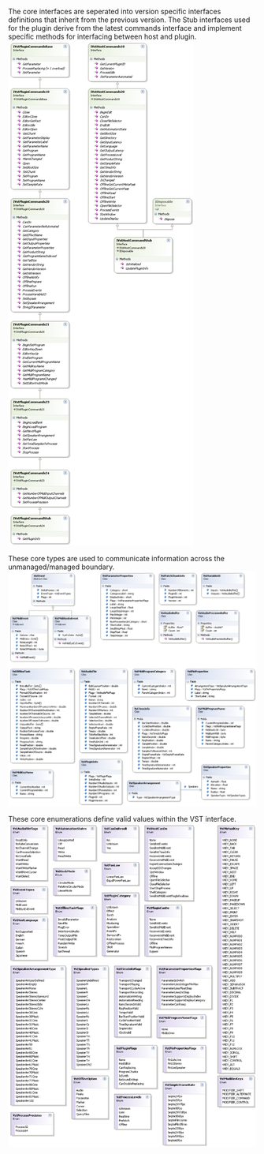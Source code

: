 The core interfaces are seperated into version specific interfaces definitions that inherit from the previous version. The Stub interfaces used for the plugin derive from the latest commands interface and implement specific methods for interfacing between host and plugin.
![](media/VST.NET_Core_Jacobi.Vst.Core.Interfaces.png)

These core types are used to communicate information across the unmanaged/managed boundary.
![](media/VST.NET_Core_Jacobi.Vst.Core.Types.png)

These core enumerations define valid values within the VST interface.
![](media/VST.NET_Core_Jacobi.Vst.Core.Enums.png)